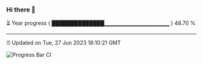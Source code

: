 ### Hi there 👋

⏳ Year progress { ██████████████▁▁▁▁▁▁▁▁▁▁▁▁▁▁▁▁ } 48.70 %

---

⏰ Updated on Tue, 27 Jun 2023 18:10:21 GMT

![Progress Bar CI](https://github.com/Shyam-Makwana/GitHub-Actions-Demo/workflows/Progress%20Bar%20CI/badge.svg)
